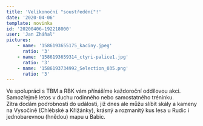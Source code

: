 ```yaml
---
title: 'Velikonoční "soustředění"!'
date: '2020-04-06'
template: novinka
id: '20200406-192218000'
user: 'Jan Zháňal'
pictures:
    - name: '1586193655175_kaciny.jpeg'
      ratio: '3'
    - name: '1586193659314_ctyri-palice1.jpg'
      ratio: '3'
    - name: '1586193734992_Selection_035.png'
      ratio: '3'
---
```

Ve spolupráci s TBM a RBK vám přínášíme každoroční oddílovou akci. Samozřejmě letos v duchu rodinného nebo samostatného tréninku.  
Zítra dodám podrobnosti do události, již dnes ale můžu slíbit skály a kameny na Vysočině (Chlébské a Křižánky), krásný a rozmanitý kus lesa u Rudic i jednobarevnou (hnědou) mapu u Babic.
